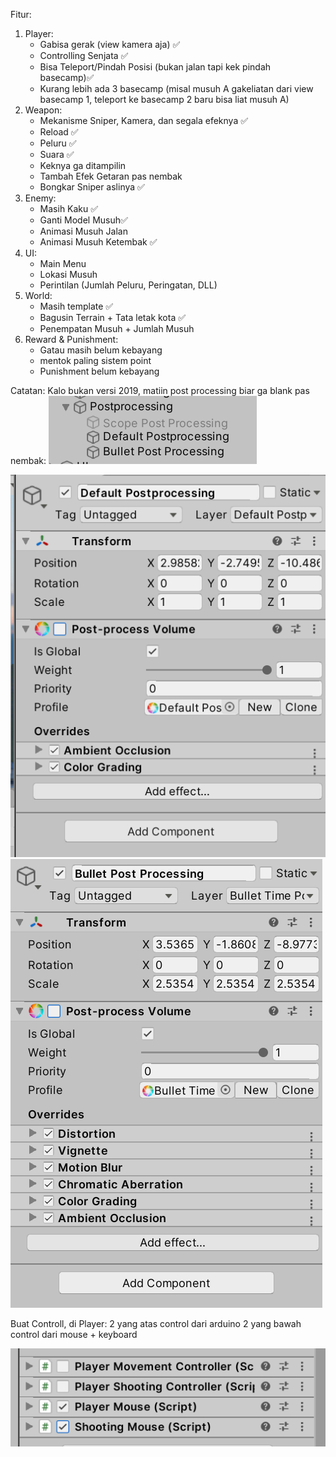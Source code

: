 Fitur:
1. Player:
   - Gabisa gerak (view kamera aja) ✅
   - Controlling Senjata ✅
   - Bisa Teleport/Pindah Posisi (bukan jalan tapi kek pindah basecamp)✅
   - Kurang lebih ada 3 basecamp (misal musuh A gakeliatan dari view basecamp 1, teleport ke basecamp 2 baru bisa liat musuh A)
3. Weapon:
   - Mekanisme Sniper, Kamera, dan segala efeknya ✅
   - Reload ✅
   - Peluru ✅
   - Suara ✅
   - Keknya ga ditampilin
   - Tambah Efek Getaran pas nembak
   - Bongkar Sniper aslinya ✅
5. Enemy:
   - Masih Kaku ✅
   - Ganti Model Musuh✅
   - Animasi Musuh Jalan
   - Animasi Musuh Ketembak ✅
6. UI:
   - Main Menu
   - Lokasi Musuh 
   - Perintilan (Jumlah Peluru, Peringatan, DLL)
7. World:
   - Masih template ✅
   - Bagusin Terrain + Tata letak kota ✅
   - Penempatan Musuh + Jumlah Musuh
8. Reward & Punishment:
   - Gatau masih belum kebayang
   - mentok paling sistem point
   - Punishment belum kebayang
   
Catatan:
Kalo bukan versi 2019, matiin post processing biar ga blank pas nembak:
![Hirarki](image.png)

![Inspector 1](image-1.png)
![Inspector 2](image-2.png)

Buat Controll, di Player:
2 yang atas control dari arduino
2 yang bawah control dari mouse + keyboard

![Control](image-3.png)
